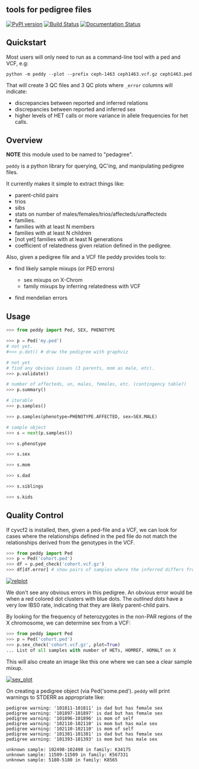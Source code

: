 tools for pedigree files
------------------------

[![PyPI version](https://badge.fury.io/py/peddy.svg)](http://badge.fury.io/py/peddy)
[![Build Status](https://travis-ci.org/brentp/peddy.svg?branch=master)](https://travis-ci.org/brentp/peddy)
[![Documentation Status](https://readthedocs.org/projects/peddy/badge/?version=latest)](http://peddy.readthedocs.org/en/latest/?badge=latest)


Quickstart
----------

Most users will only need to run as a command-line tool with a ped and VCF, e.g:

```
python -m peddy --plot --prefix ceph-1463 ceph1463.vcf.gz ceph1463.ped
```

That will create 3 QC files and 3 QC plots where `_error` columns will 
indicate:
+ discrepancies between reported and inferred relations
+ discrepancies between reported and inferred sex
+ higher levels of HET calls or more variance in allele frequencies for het calls.

Overview
--------


**NOTE** this module used to be named to "pedagree".

`peddy` is a python library for querying, QC'ing, and manipulating pedigree files.

It currently makes it simple to extract things like:

 + parent-child pairs
 + trios
 + sibs
 + stats on number of males/females/trios/affecteds/unaffecteds
 + families.
 + families with at least N members
 + families with at least N children
 + [not yet] families with at least N generations
 + coefficient of relatedness given relation defined in the pedigree.

Also, given a pedigree file and a VCF file peddy provides tools to:

 + find likely sample mixups (or PED errors)
   - sex mixups on X-Chrom
   - family mixups by inferring relatedness with VCF

 + find mendelian errors


Usage
-----

```Python
>>> from peddy import Ped, SEX, PHENOTYPE

>>> p = Ped('my.ped')
# not yet.
#>>> p.dot() # draw the pedigree with graphviz

# not yet
# find any obvious issues (3 parents, mom as male, etc).
>>> p.validate()

# number of affecteds, un, males, females, etc. (contingency table?)
>>> p.summary()

# iterable
>>> p.samples()

>>> p.samples(phenotype=PHENOTYPE.AFFECTED, sex=SEX.MALE)

# sample object
>>> s = next(p.samples())

>>> s.phenotype

>>> s.sex

>>> s.mom

>>> s.dad

>>> s.siblings

>>> s.kids
```

Quality Control
---------------

If cyvcf2 is installed, then, given a ped-file and a VCF, we can look for cases where the relationships
defined in the ped file do not match the relationships derived from the genotypes in the VCF.

```Python
>>> from peddy import Ped
>>> p = Ped('cohort.ped')
>>> df = p.ped_check('cohort.vcf.gz')
>>> df[df.error] # show pairs of samples where the inferred differs from the reported.

```

[![relplot](http://peddy.readthedocs.org/en/latest/_images/ped-check.png)](http://github.com/brentp/cyvcf2/)

We don't see any obvious errors in this pedigree. An obvious error would be when a red colored dot clusters with blue dots. 
The *outlined dots* have a very low IBS0 rate, indicating that they are likely parent-child pairs.

By looking for the frequency of heterozygotes in the non-PAR regions of
the X chromosome, we can determine sex from a VCF:

```Python
>>> from peddy import Ped
>>> p = Ped('cohort.ped')
>>> p.sex_check('cohort.vcf.gz', plot=True)
... List of all samples with number of HETs, HOMREF, HOMALT on X
```
This will also create an image like this one where we can
see a clear sample mixup.

[![sex_plot](https://raw.githubusercontent.com/brentp/peddy/master/images/sex_check.png)](http://github.com/brentp/cyvcf2/)


On creating a pedigree object (via Ped('some.ped'). `peddy` will print warnings to STDERR as appropriate like:

```
pedigree warning: '101811-101811' is dad but has female sex
pedigree warning: '101897-101897' is dad but has female sex
pedigree warning: '101896-101896' is mom of self
pedigree warning: '102110-102110' is mom but has male sex
pedigree warning: '102110-102110' is mom of self
pedigree warning: '101381-101381' is dad but has female sex
pedigree warning: '101393-101393' is mom but has male sex

unknown sample: 102498-102498 in family: K34175
unknown sample: 11509-11509 in family: K567331
unknown sample: 5180-5180 in family: K8565
```
